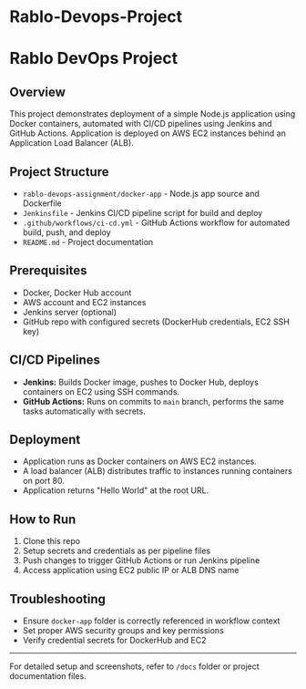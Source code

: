 # Rablo-Devops-Project
# Rablo DevOps Project

## Overview

This project demonstrates deployment of a simple Node.js application using Docker containers, automated with CI/CD pipelines using Jenkins and GitHub Actions. Application is deployed on AWS EC2 instances behind an Application Load Balancer (ALB).

## Project Structure

- `rablo-devops-assignment/docker-app` - Node.js app source and Dockerfile
- `Jenkinsfile` - Jenkins CI/CD pipeline script for build and deploy
- `.github/workflows/ci-cd.yml` - GitHub Actions workflow for automated build, push, and deploy
- `README.md` - Project documentation

## Prerequisites

- Docker, Docker Hub account
- AWS account and EC2 instances
- Jenkins server (optional)
- GitHub repo with configured secrets (DockerHub credentials, EC2 SSH key)

## CI/CD Pipelines

- **Jenkins:** Builds Docker image, pushes to Docker Hub, deploys containers on EC2 using SSH commands.
- **GitHub Actions:** Runs on commits to `main` branch, performs the same tasks automatically with secrets.

## Deployment

- Application runs as Docker containers on AWS EC2 instances.
- A load balancer (ALB) distributes traffic to instances running containers on port 80.
- Application returns "Hello World" at the root URL.

## How to Run

1. Clone this repo
2. Setup secrets and credentials as per pipeline files
3. Push changes to trigger GitHub Actions or run Jenkins pipeline
4. Access application using EC2 public IP or ALB DNS name

## Troubleshooting

- Ensure `docker-app` folder is correctly referenced in workflow context
- Set proper AWS security groups and key permissions
- Verify credential secrets for DockerHub and EC2

---

For detailed setup and screenshots, refer to `/docs` folder or project documentation files.

